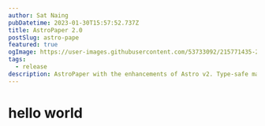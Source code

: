 ```yaml
---
author: Sat Naing
pubDatetime: 2023-01-30T15:57:52.737Z
title: AstroPaper 2.0
postSlug: astro-pape
featured: true
ogImage: https://user-images.githubusercontent.com/53733092/215771435-25408246-2309-4f8b-a781-1f3d93bdf0ec.png
tags:
  - release
description: AstroPaper with the enhancements of Astro v2. Type-safe markdown contents, bug fixes and better dev experience etc.
---
```


# hello world
